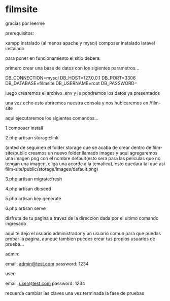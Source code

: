 # filmsite

gracias por leerme

prerequisitos:

xampp instalado (al menos apache y mysql)
composer instalado
laravel instalado

para poner en funcionamiento el sitio debera:

primero crear una base de datos con los sigientes parametros...

DB_CONNECTION=mysql
DB_HOST=127.0.0.1
DB_PORT=3306
DB_DATABASE=filmsite
DB_USERNAME=root
DB_PASSWORD=

luego crearemos el archivo .env y le pondremos los datos ya presentados

una vez echo esto abriremos nuestra consola y nos hubicaremos en /film-site

aqui ejecutaremos los sigientes comandos...

1.composer install

2.php artisan storage:link 

(anted de seguir:en el folder storage que se acaba de crear dentro de film-site/public creamos un nuevo folder llamado images y aqui agregaremos una imagen png con el nombre default(esto sera para las peliculas que no tengan una imagen, eliga una acorde a la tematica), esto quedara tal que asi film-site/public/storage/images/default.png)

3.php artisan migrate:fresh

4.php artisan db:seed

5.php artisan key:generate

6.php artisan serve

disfruta de tu pagina a travez de la direccion dada por el ultimo comando ingresado

aqui te dejo el usuario administrador y un usuario comun para que puedas probar la pagina, aunque tambien puedes crear tus propios usuarios de prueba...

admin: 

email: admin@test.com
password: 1234

user:
    
email: user@test.com
password: 1234

recuerda cambiar las claves una vez terminada la fase de pruebas

